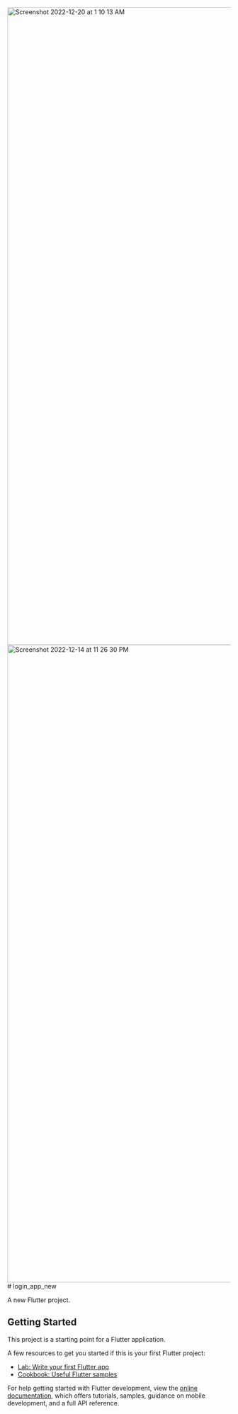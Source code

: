 <img width="1440" alt="Screenshot 2022-12-20 at 1 10 13 AM" src="https://user-images.githubusercontent.com/108931738/208509371-d0763934-7ddf-45b9-998a-fab038fd45fd.png">
<img width="1440" alt="Screenshot 2022-12-14 at 11 26 30 PM" src="https://user-images.githubusercontent.com/108931738/207678238-ced22dcf-f057-4c57-86a9-60bc6f353523.png">
# login_app_new

A new Flutter project.

## Getting Started

This project is a starting point for a Flutter application.

A few resources to get you started if this is your first Flutter project:

- [Lab: Write your first Flutter app](https://docs.flutter.dev/get-started/codelab)
- [Cookbook: Useful Flutter samples](https://docs.flutter.dev/cookbook)

For help getting started with Flutter development, view the
[online documentation](https://docs.flutter.dev/), which offers tutorials,
samples, guidance on mobile development, and a full API reference.
